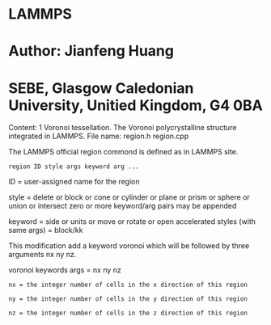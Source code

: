 # LAMMPS
# Author: Jianfeng Huang
# SEBE, Glasgow Caledonian University, Unitied Kingdom, G4 0BA

Content:
1 Voronoi tessellation.
The Voronoi polycrystalline structure integrated in LAMMPS.
File name:
region.h
region.cpp

The LAMMPS official region commond is defined as in LAMMPS site.

	region ID style args keyword arg ...

 ID = user-assigned name for the region
 
 style = delete or block or cone or cylinder or plane or prism or sphere or union or intersect
    zero or more keyword/arg pairs may be appended
    
 keyword = side or units or move or rotate or open
    accelerated styles (with same args) = block/kk

This modification add a keyword voronoi which will be followed by three arguments nx ny nz.

voronoi keywords args = nx ny nz

	nx = the integer number of cells in the x direction of this region
	
	ny = the integer number of cells in the y direction of this region
	
	nz = the integer number of cells in the z direction of this region
	

